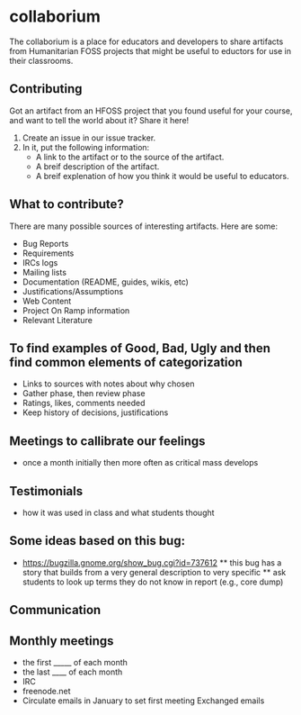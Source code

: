 collaborium
===========

The collaborium is a place for educators and developers to share artifacts from Humanitarian FOSS projects that might be useful to eductors for use in their classrooms.


Contributing
------------

Got an artifact from an HFOSS project that you found useful for your course, and want to tell the world about it? Share it here!

1. Create an issue in our issue tracker.
2. In it, put the following information:
    * A link to the artifact or to the source of the artifact.
    * A breif description of the artifact.
    * A breif explenation of how you think it would be useful to educators.


What to contribute?
-------------------

There are many possible sources of interesting artifacts. Here are some:

* Bug Reports
* Requirements
* IRCs logs
* Mailing lists
* Documentation (README, guides, wikis, etc)
* Justifications/Assumptions
* Web Content
* Project On Ramp information
* Relevant Literature

## To find examples of Good, Bad, Ugly and then find common elements of categorization
* Links to sources with notes about why chosen
* Gather phase, then review phase
* Ratings, likes, comments needed
* Keep history of decisions, justifications

## Meetings to callibrate our feelings
* once a month initially then more often as critical mass develops

## Testimonials
* how it was used in class and what students thought

## Some ideas based on this bug:
* https://bugzilla.gnome.org/show_bug.cgi?id=737612
** this bug has a story that builds from a very general description to very specific
** ask students to look up terms they do not know in report (e.g., core dump)


## Communication


## Monthly meetings
* the first _____ of each month
* the last ____ of each month
* IRC
* freenode.net
* Circulate emails in January to set first meeting
Exchanged emails
